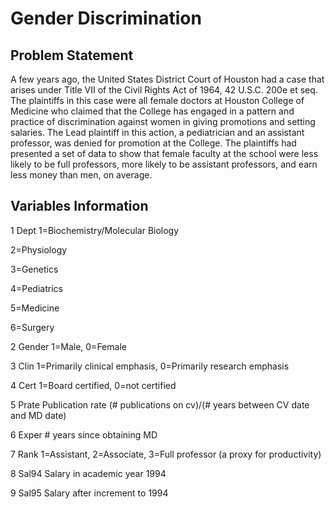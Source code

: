 # Gender Discrimination
## Problem Statement
A few years ago, the United States District Court of Houston had a case that arises under Title VII of the Civil Rights Act of 1964, 42 U.S.C. 200e et seq. The plaintiffs in this case were all female doctors at Houston College of Medicine who claimed that the College has engaged in a pattern and practice of discrimination against women in giving promotions and setting salaries. The Lead plaintiff in this action, a pediatrician and an assistant professor, was denied for promotion at the College. The plaintiffs had presented a set of data to show that female faculty at the school were less likely to be full professors, more likely to be assistant professors, and earn less money than men, on average.

## Variables Information
1 Dept 1=Biochemistry/Molecular Biology

2=Physiology

3=Genetics

4=Pediatrics

5=Medicine

6=Surgery

2 Gender 1=Male, 0=Female

3 Clin 1=Primarily clinical emphasis, 0=Primarily research emphasis

4 Cert 1=Board certified, 0=not certified

5 Prate Publication rate (# publications on cv)/(# years between CV date and MD date)

6 Exper # years since obtaining MD

7 Rank 1=Assistant, 2=Associate, 3=Full professor (a proxy for productivity)

8 Sal94 Salary in academic year 1994

9 Sal95 Salary after increment to 1994
